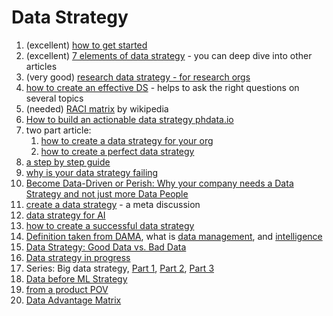 # Data Strategy

1. (excellent) [how to get started](https://towardsdatascience.com/data-strategy-716059d5c066)
2. (excellent) [7 elements of data strategy](https://www.analytics8.com/blog/7-elements-of-a-data-strategy/) - you can deep dive into other articles
3. (very good) [research data strategy - for research orgs](https://towardsdatascience.com/research-data-strategy-2fd447f83719)
4. [how to create an effective DS](https://medium.com/method-perspectives/how-to-create-an-effective-data-strategy-ffedb1bdc71a) - helps to ask the right questions on several topics
5. (needed) [RACI matrix](https://en.wikipedia.org/wiki/Responsibility\_assignment\_matrix) by wikipedia
6. [How to build an actionable data strategy phdata.io](https://www.phdata.io/blog/how-to-build-an-actionable-data-strategy-framework/)
7. two part article:
   1. [how to create a data strategy for your org](https://towardsdatascience.com/how-to-create-a-data-strategy-for-your-organization-e0493110b2e7)
   2. [how to create a perfect data strategy](https://towardsdatascience.com/how-to-create-a-perfect-data-strategy-7e8fd9bbfad0)
8. [a step by step guide](https://towardsdatascience.com/data-strategy-a-step-by-step-guide-91529a75c72b)
9. [why is your data strategy failing](https://medium.com/geekculture/why-your-data-strategy-is-failing-19e569b6b082)
10. [Become Data-Driven or Perish: Why your company needs a Data Strategy and not just more Data People](https://towardsdatascience.com/become-data-driven-or-perish-why-your-company-needs-a-data-strategy-and-not-just-more-data-people-aa5d435c2f9)
11. [create a data strategy](https://towardsdatascience.com/data-strategy-make-data-count-fa42b42d409) - a meta discussion
12. [data strategy for AI](https://medium.com/mmc-writes/the-ai-playbook-how-to-develop-a-data-strategy-for-ai-d74df9486c0e)
13. [how to create a successful data strategy](https://towardsdatascience.com/how-to-create-a-successful-data-strategy-1293bacf463c)
14. [Definition taken from DAMA](https://www.cleverrepublic.com/what-is/data-strategy/), what is [data management](https://www.cleverrepublic.com/what-is/data-management/), and [intelligence](https://www.cleverrepublic.com/what-is/data-intelligence/)
15. [Data Strategy: Good Data vs. Bad Data](https://towardsdatascience.com/data-strategy-good-data-vs-bad-data-d40f85d7ba4e)
16. [Data strategy in progress](https://dasbarrett.medium.com/data-strategy-in-progress-53e5e341ff7)
17. Series: Big data strategy, [Part 1](https://francesco-ai.medium.com/big-data-strategy-i-tips-for-analyzing-your-data-963292a43105), [Part 2](https://francesco-ai.medium.com/big-data-strategy-part-ii-a-data-maturity-map-8e41db568625), [Part 3](https://francesco-ai.medium.com/big-data-strategy-part-iii-is-your-company-data-driven-acf871c38001)
18. [Data before ML Strategy](https://medium.com/machine-learning-in-practice/first-things-first-you-need-a-data-strategy-before-you-can-have-a-machine-learning-strategy-366f8439aedf)
19. [from a product POV](https://towardsdatascience.com/connect-the-dots-in-data-strategy-56f65a1e63a5)
20. [Data Advantage Matrix](https://towardsdatascience.com/data-advantage-matrix-a-new-way-to-think-about-data-strategy-4178cd2f520a)
